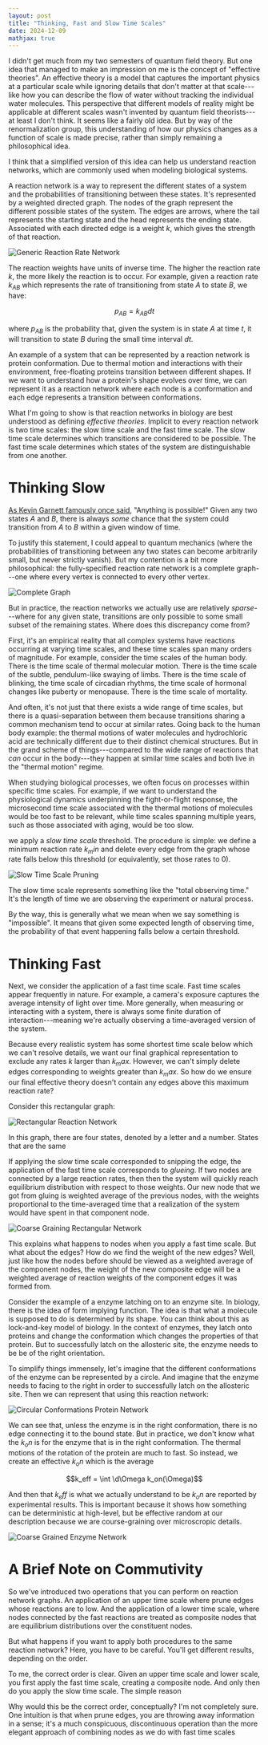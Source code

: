 ```yaml
---
layout: post
title: "Thinking, Fast and Slow Time Scales"
date: 2024-12-09
mathjax: true
---
```


I didn't get much from my two semesters of quantum field theory. But one idea that managed to make an impression on me 
is the concept of "effective theories". An effective theory is a model that captures the important physics 
at a particular scale while ignoring details that don't matter at that scale---like how you can describe the flow of water
without tracking the individual water molecules. This perspective that different models of reality might be applicable at 
different scales wasn't invented by quantum field theorists---at least I don't think. 
It seems like a fairly old idea. But by way of the renormalization group, this understanding of how our physics 
changes as a function of scale is made precise, rather than simply remaining a philosophical idea.

I think that a simplified version of this idea can help us understand reaction networks, 
which are commonly used when modeling biological systems.

A reaction network is a way to represent the different states of a system and the probabilities of transitioning between these states. 
It's represented by a weighted directed graph. The nodes of the graph represent the different possible states of the system. 
The edges are arrows, where the tail represents the starting state and the head represents the ending state. 
Associated with each directed edge is a weight $k$, which gives the strength of that reaction.

![Generic Reaction Rate Network](/assets/thinking-fast-slow/generic-reaction-rate-network.png)

The reaction weights have units of inverse time. The higher the reaction rate $k$, the more likely the reaction is to occur.
For example, given a reaction rate $k_{AB}$ which represents the rate of transitioning from state $A$ to state $B$, we have:

$$p_{AB} = k_{AB} dt$$

where $p_{AB}$ is the probability that, given the system is in state $A$ at time $t$, it will transition to state $B$ during 
the small time interval $dt$.

An example of a system that can be represented by a reaction network is protein conformation. 
Due to thermal motion and interactions with their environment, free-floating proteins transition between different shapes. 
If we want to understand how a protein's shape evolves over time, we can represent it as a reaction network
where each node is a conformation and each edge represents a transition between conformations.

What I'm going to show is that reaction networks in biology are best understood as defining *effective theories*. 
Implicit to every reaction network is two time scales: the slow time scale and the fast time scale. 
The slow time scale determines which transitions are considered to be possible. 
The fast time scale determines which states of the system are distinguishable from one another.

# Thinking Slow

[As Kevin Garnett famously once said](https://www.youtube.com/watch?v=EiMcu4bH85g), "Anything is possible!" Given any two states 
$A$ and $B$, there is always *some* chance that the system could transition from $A$ to $B$ within a given
window of time.

To justify this statement, I could appeal to quantum mechanics (where the probabilities of transitioning between any two
states can become arbitrarily small, but never strictly vanish). But my contention is a bit more philosophical:
the fully-specified reaction rate network is a complete graph---one where every vertex is connected to every other vertex.

![Complete Graph](/assets/thinking-fast-slow/complete-graph.png)

But in practice, the reaction networks we actually use are relatively *sparse*---where for any given state, transitions are only possible
to some small subset of the remaining states. Where does this discrepancy come from?

First, it's an empirical reality that all complex systems have reactions occurring at varying time scales, and these time scales
span many orders of magnitude. For example, consider the time scales of the human body. 
There is the time scale of thermal molecular motion. There is the time scale of the subtle, pendulum-like swaying of limbs. There is 
the time scale of blinking, the time scale of circadian rhythms, the time scale of hormonal changes like puberty or menopause. 
There is the time scale of mortality.

And often, it's not just that there exists a wide range of time scales, but there is a quasi-separation between them 
because transitions sharing a common mechanism tend to occur at similar rates. Going back to the human body example: 
the thermal motions of water molecules and hydrochloric acid are technically different due to their distinct chemical structures. 
But in the grand scheme of things---compared to the wide range of reactions that *can* occur in the body---they happen at 
similar time scales and both live in the "thermal motion" regime.

When studying biological processes, we often focus on processes within specific time scales. 
For example, if we want to understand the physiological dynamics underpinning the fight-or-flight response, 
the microsecond time scale associated with the thermal motions of molecules would be too fast to be relevant, 
while time scales spanning multiple years, such as those associated with aging, would be too slow.

we apply a *slow time scale* threshold. 
The procedure is simple: we define a minimum reaction rate $k_min$ and delete every edge from the graph whose rate 
falls below this threshold (or equivalently, set those rates to 0).

![Slow Time Scale Pruning](/assets/thinking-fast-slow/slow-time-scale-pruning.png)

The slow time scale represents something like the "total observing time." 
It's the length of time we are observing the experiment or natural process. 

By the way, this is generally what we mean when we say something is "impossible". 
It means that given some expected length of observing time, the probability of that event happening falls below a certain threshold.

# Thinking Fast

Next, we consider the application of a fast time scale. Fast time scales appear frequently in nature. For example,
a camera's exposure captures the average intensity of light over time. More generally, when measuring or interacting with a system, 
there is always some finite duration of interaction---meaning we're actually observing a time-averaged version of the system.

Because every realistic system has some shortest time scale below which we can't resolve details, we want our 
final graphical representation to exclude any rates $k$ larger than $k_max$.
However, we can't simply delete edges corresponding to weights greater than $k_max$. So how do we ensure our final effective theory
doesn't contain any edges above this maximum reaction rate?

Consider this rectangular graph:

![Rectangular Reaction Network](/assets/thinking-fast-slow/rectangular-reaction-network.png)

In this graph, there are four states, denoted by a letter and a number. States that are the same 

If applying the slow time scale corresponded to snipping the edge, the application of the fast time scale corresponds to *glueing*.
If two nodes are connected by a large reaction rates, then then the system will quickly reach equilibrium distribution with respect
to those weights. Our new node that we got from gluing is weighted average of the previous nodes, with the weights proportional
to the time-averaged time that a realization of the system would have spent in that component node.

![Coarse Graining Rectangular Network](/assets/thinking-fast-slow/coarse-graining-rectangular-network.png)

This explains what happens to nodes when you apply a fast time scale. But what about the edges? How do we find the weight of the new
edges? Well, just like how the nodes before should be viewed as a weighted average of the component nodes, the weight of the new
composite edge will be a weighted average of reaction weights of the component edges it was formed from.

Consider the example of a enzyme latching on to an enzyme site. In biology, there is the idea of form implying function. The idea
is that what a molecule is supposed to do is determined by its shape. You can think about this as lock-and-key model of biology.
In the context of enzymes, they latch onto proteins and change the conformation which changes the properties of that protein. But
to successfully latch on the allosteric site, the enzyme needs to be be of the right orientation.

To simplify things immensely, let's imagine that the different conformations of the enzyme can be represented by a circle. And
imagine that the enzyme needs to facing to the right in order to successfully latch on the allosteric site. Then we can
represent that using this reaction network:

![Circular Conformations Protein Network](/assets/thinking-fast-slow/circular-conformations-protein-network.png)

We can see that, unless the enzyme is in the right conformation, there is no edge connecting it to the bound state.
But in practice, we don't know what the $k_on$ is for the enzyme that is in the right conformation. The thermal motions of the
rotation of the protein are much to fast. So instead, we create an effective $k_on$ which is the average 

$$k_eff = \int \d\Omega k_on(\Omega)$$

And then that $k_eff$ is what we actually understand to be $k_on$ are reported by experimental results. This is important because
it shows how something can be deterministic at high-level, but be effective random at our description because we are course-graining
over microscropic details.

![Coarse Grained Enzyme Network](/assets/thinking-fast-slow/coarse-grained-enzyme-network.png)

# A Brief Note on Commutivity

So we've introduced two operations that you can perform on reaction network graphs. An application of an upper time scale
where prune edges whose reactions are to low. And the application of a lower time scale, where nodes connected by the fast reactions
are treated as composite nodes that are equilibrium distributions over the constituent nodes.

But what happens if you want to apply both procedures to the same reaction network? Here, you have to be careful. You'll get different
results, depending on the order.

To me, the correct order is clear. Given an upper time scale and lower scale, you first apply the fast time scale, creating a composite
node. And only then do you apply the slow time scale. The simple reason

Why would this be the correct order, conceptually? I'm not completely sure. One intuition is that when prune edges, you are throwing away
information in a sense; it's a much conspicuous, discontinuous operation than the more elegant approach of combining nodes as we do with
fast time scales